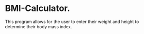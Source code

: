 # BMI-Calculator.
This program allows for the user to enter their weight and height to determine their body mass index.
